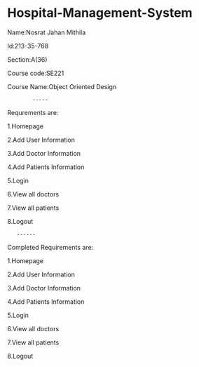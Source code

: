 # Hospital-Management-System

Name:Nosrat Jahan Mithila

Id:213-35-768

Section:A(36)

Course code:SE221

Course Name:Object Oriented Design

            -----

Requrements are:

1.Homepage

2.Add User Information

3.Add Doctor Information

4.Add Patients Information

5.Login

6.View all doctors

7.View all patients

8.Logout

       ------

Completed Requirements are:

1.Homepage

2.Add User Information

3.Add Doctor Information

4.Add Patients Information

5.Login

6.View all doctors

7.View all patients

8.Logout
